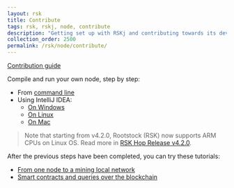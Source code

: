 ```yaml
---
layout: rsk
title: Contribute
tags: rsk, rskj, node, contribute
description: "Getting set up with RSKj and contributing towards its development."
collection_order: 2500
permalink: /rsk/node/contribute/
---
```


<a href="https://github.com/rsksmart/rskj/blob/master/CONTRIBUTING.md" target="_blank" class="green-button">Contribution guide</a>

Compile and run your own node, step by step:

- From [command line](/rsk/node/contribute/cli)
- Using IntelliJ IDEA:
  - [On Windows](/rsk/node/contribute/windows)
  - [On Linux](/rsk/node/contribute/linux)
  - [On Mac](/rsk/node/contribute/macos)

> Note that starting from v4.2.0, Rootstock (RSK) now supports ARM CPUs on Linux OS. 
Read more in [RSK Hop Release v4.2.0](https://github.com/rsksmart/rskj/releases/tag/HOP-4.2.0).

After the previous steps have been completed, you can try these tutorials:

- [From one node to a mining local network](/rsk/node/configure/for-mining)
- [Smart contracts and queries over the blockchain](/tutorials)
